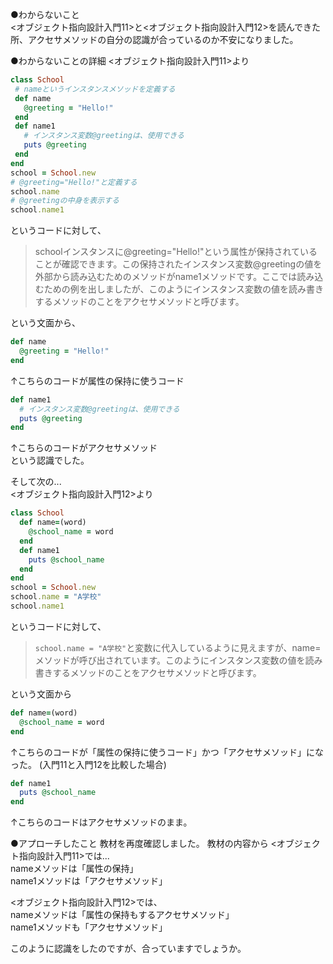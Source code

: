 ●わからないこと  
 <オブジェクト指向設計入門11>と<オブジェクト指向設計入門12>を読んできた所、アクセサメソッドの自分の認識が合っているのか不安になりました。

●わからないことの詳細
 <オブジェクト指向設計入門11>より  
 ```rb
 class School
  # nameというインスタンスメソッドを定義する
  def name
    @greeting = "Hello!"
  end
  def name1
    # インスタンス変数@greetingは、使用できる
    puts @greeting
  end
end
school = School.new
# @greeting="Hello!"と定義する
school.name
# @greetingの中身を表示する
school.name1
```
というコードに対して、  
>schoolインスタンスに@greeting="Hello!"という属性が保持されていることが確認できます。この保持されたインスタンス変数@greetingの値を外部から読み込むためのメソッドがname1メソッドです。ここでは読み込むための例を出しましたが、このようにインスタンス変数の値を読み書きするメソッドのことをアクセサメソッドと呼びます。

という文面から、
```rb
def name
  @greeting = "Hello!"
end
```
↑こちらのコードが属性の保持に使うコード
```rb
def name1
  # インスタンス変数@greetingは、使用できる
  puts @greeting
end
```
↑こちらのコードがアクセサメソッド  
という認識でした。

そして次の...  
<オブジェクト指向設計入門12>より
```rb
class School
  def name=(word)
    @school_name = word
  end
  def name1
    puts @school_name
  end
end
school = School.new
school.name = "A学校"
school.name1
```
というコードに対して、  
>`school.name = "A学校"`と変数に代入しているように見えますが、name=メソッドが呼び出されています。このようにインスタンス変数の値を読み書きするメソッドのことをアクセサメソッドと呼びます。

という文面から
```rb
def name=(word)
  @school_name = word
end
```
↑こちらのコードが「属性の保持に使うコード」かつ「アクセサメソッド」になった。
(入門11と入門12を比較した場合)

```rb
def name1
  puts @school_name
end
```
↑こちらのコードはアクセサメソッドのまま。  

●アプローチしたこと
教材を再度確認しました。
教材の内容から <オブジェクト指向設計入門11>では...  
nameメソッドは「属性の保持」  
name1メソッドは「アクセサメソッド」  

<オブジェクト指向設計入門12>では、    
nameメソッドは「属性の保持もするアクセサメソッド」  
name1メソッドも「アクセサメソッド」  

このように認識をしたのですが、合っていますでしょうか。
